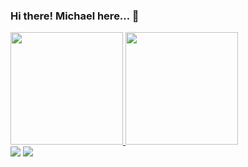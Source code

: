 ### Hi there! Michael here... 👋

 <div>
  <a href="https://github.com/canesche">
  <img height="180em" src="https://github-readme-stats.vercel.app/api?username=canesche&show_icons=true&theme=dark&include_all_commits=true&count_private=true"/>
  <img height="180em" src="https://github-readme-stats.vercel.app/api/top-langs/?username=canesche&layout=compact&langs_count=7&theme=dark"/>
</div>
  
<div> 
  <a href = "mailto:michael.canesche@gmail.com"><img src="https://img.shields.io/badge/-Gmail-%23333?style=for-the-badge&logo=gmail&logoColor=white" target="_blank"></a>
  <a href="https://www.linkedin.com/in/michael-canesche-3b8075192" target="_blank"><img src="https://img.shields.io/badge/-LinkedIn-%230077B5?style=for-the-badge&logo=linkedin&logoColor=white" target="_blank"></a> 
</div>
